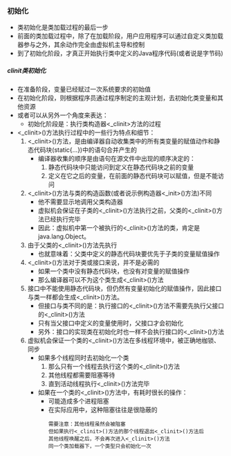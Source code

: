 ### 初始化

* 类初始化是类加载过程的最后一步
* 前面的类加载过程中，除了在加载阶段，用户应用程序可以通过自定义类加载器参与之外，其余动作完全由虚拟机主导和控制
* 到了初始化阶段，才真正开始执行类中定义的Java程序代码(或者说是字节码)

##### clinit类初始化

* 在准备阶段，变量已经赋过一次系统要求的初始值
* 在初始化阶段，则根据程序员通过程序制定的主观计划，去初始化类变量和其他资源
* 或者可以从另外一个角度来表达：
    * 初始化阶段是：执行类构造器<_clinit>方法的过程
* <_clinit>()方法执行过程中的一些行为特点和细节：
    1. <_clinit>()方法，是由编译器自动收集类中的所有类变量的赋值动作和静态代码块(static{...})中的语句合并产生的
        * 编译器收集的顺序是由语句在源文件中出现的顺序决定的：
            1. 静态代码块中只能访问到定义在静态代码块之前的变量
            2. 定义在它之后的变量，在前面的静态代码块可以赋值，但是不能访问
    2. <_clinit>()方法与类的构造函数(或者说示例构造器<_init>()方法)不同
        * 他不需要显示地调用父类构造器
        * 虚拟机会保证在子类的<_clinit>()方法执行之前，父类的<_clinit>()方法已经执行完毕
        * 因此：虚拟机中第一个被执行的<_clinit>()方法的类，肯定是java.lang.Object。
    3. 由于父类的<_clinit>()方法先执行
        * 也就意味着：父类中定义的静态代码块要优先于子类的变量赋值操作
    4. <_clinit>()方法对于类或接口来说，并不是必需的
        * 如果一个类中没有静态代码块，也没有对变量的赋值操作
        * 那么编译器可以不为这个类生成<_clinit>()方法
    5. 接口中不能使用静态代码块，但仍然有变量初始化的赋值操作，因此接口与类一样都会生成<_clinit>()方法。
        * 但接口与类不同的是：执行接口的<_clinit>()方法不需要先执行父接口的<_clinit>()方法
        * 只有当父接口中定义的变量使用时，父接口才会初始化
        * 另外：接口的实现类在初始化时也一样不会执行接口的<_clinit>()方法
    6. 虚拟机会保证一个类的<_clinit>()方法在多线程环境中，被正确地枷锁、同步
        * 如果多个线程同时去初始化一个类
            1. 那么只有一个线程去执行这个类的<_clinit>()方法
            2. 其他线程都需要阻塞等待
            3. 直到活动线程执行<_clinit>()方法完毕
        * 如果在一个类的<_clinit>()方法中，有耗时很长的操作：
            * 可能造成多个进程阻塞
            * 在实际应用中，这种阻塞往往是很隐蔽的
                ```
                需要注意：其他线程虽然会被阻塞
                但如果执行<_clinit>()方法的那个线程退出<_clinit>()方法后
                其他线程唤醒之后，不会再次进入<_clinit>()方法
                同一个类加载器下，一个类型只会初始化一次
                ```
